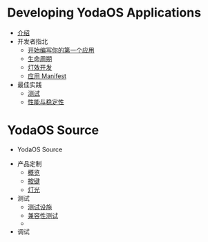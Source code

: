 # Developing YodaOS Applications

- [介绍](README.md)
- 开发者指北 <!-- (guidance/00-guidance.md) -->
  - [开始编写你的第一个应用](guidance/01-build-your-first-app.md)
  - [生命周期](guidance/02-lifetime.md)
  - [灯效开发](guidance/03-lightd.md)
  - [应用 Manifest](guidance/04-app-manifest.md)
- 最佳实践 <!-- (best-practice/00-best-practice.md) -->
  - [测试](best-practice/01-testing.md)
  <!-- - [调试](best-practice/02-debugging.md) -->
  - [性能与稳定性](best-practice/03-performance-stability.md)

# YodaOS Source

- YodaOS Source
<!-- - 编译与打包 -->
- 产品定制 <!-- (yodaos-source/customization/00-customization.md) -->
  - [概览](yodaos-source/customization/01-overview.md)
  - [按键](yodaos-source/customization/02-keyboard.md)
  - [灯光](yodaos-source/customization/03-light.md)
  <!-- - [iOS/Android SDK]() -->
- 测试
  - [测试设施](yodaos-source/testing/test-tools-introduce.md)
  - [兼容性测试](yodaos-source/testing/unit-test-introduce.md)
  - 
- 调试
